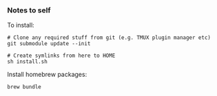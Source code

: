 ### Notes to self

To install:
```
# Clone any required stuff from git (e.g. TMUX plugin manager etc)
git submodule update --init

# Create symlinks from here to HOME
sh install.sh
```

Install homebrew packages:
```
brew bundle
```
